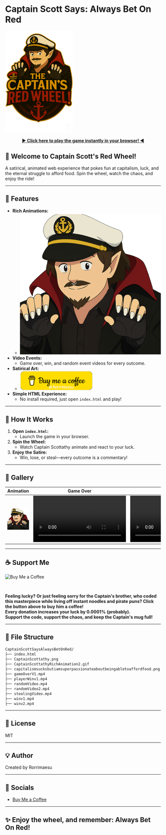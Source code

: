 # Captain Scott Says: Always Bet On Red

<a href="https://rorrimaesu.github.io/CaptainScottSaysAlwaysBetOnRed/" target="_blank">
  <img src="logo.png" alt="Captain Scott Says: Always Bet On Red Logo" width="220" />
</a>

<p align="center">
<b><a href="https://rorrimaesu.github.io/CaptainScottSaysAlwaysBetOnRed/" target="_blank">▶️ Click here to play the game instantly in your browser! ◀️</a></b>
</p>

## 🎰 Welcome to Captain Scott's Red Wheel!

A satirical, animated web experience that pokes fun at capitalism, luck, and the eternal struggle to afford food. Spin the wheel, watch the chaos, and enjoy the ride!

---

## 🚀 Features
- **Rich Animations:**
  - ![Rich Animation](CaptainScottathyRichAnimation2.gif)
- **Video Events:**
  - Game over, win, and random event videos for every outcome.
- **Satirical Art:**
  - ![Passionate About Food](capitalismsucksbutiamsuperpassionateaboutbeingabletoaffordfood.png)
- **Simple HTML Experience:**
  - No install required, just open `index.html` and play!

---

## 🧩 How It Works
1. **Open `index.html`:**
   - Launch the game in your browser.
2. **Spin the Wheel:**
   - Watch Captain Scottathy animate and react to your luck.
3. **Enjoy the Satire:**
   - Win, lose, or steal—every outcome is a commentary!

---

## 📸 Gallery
| Animation | Game Over | Player Win | Random Event |
|-----------|-----------|------------|-------------|
| ![Animation](CaptainScottathyRichAnimation2.gif) | ![Game Over](gameOverV1.mp4) | ![Win](playerWinv1.mp4) | ![Random](randomVideo.mp4) |

---

## ☕ Support Me


<a href="https://buymeacoffee.com/rorrimaesu" target="_blank">
  <img src="BuyMeACoffeeButton.png" alt="Buy Me a Coffee" width="235" height="62" style="display:inline-block;vertical-align:middle;" />
</a>

<br>
<b>Feeling lucky? Or just feeling sorry for the Captain's brother, who coded this masterpiece while living off instant noodles and pirate puns? Click the button above to buy him a coffee!<br>
Every donation increases your luck by 0.0001% (probably).<br>
Support the code, support the chaos, and keep the Captain's mug full!</b>

---

## 📂 File Structure
```
CaptainScottSaysAlwaysBetOnRed/
├── index.html
├── CaptainScottathy.png
├── CaptainScottathyRichAnimation2.gif
├── capitalismsucksbutiamsuperpassionateaboutbeingabletoaffordfood.png
├── gameOverV1.mp4
├── playerWinv1.mp4
├── randomVideo.mp4
├── randomVideo2.mp4
├── stealingVideo.mp4
├── winv1.mp4
├── winv2.mp4
```

---

## 📝 License
MIT

---

## 💡 Author
Created by Rorrimaesu

---

## 🔗 Socials
- [Buy Me a Coffee](https://buymeacoffee.com/rorrimaesu)

---

## ✨ Enjoy the wheel, and remember: Always Bet On Red!
